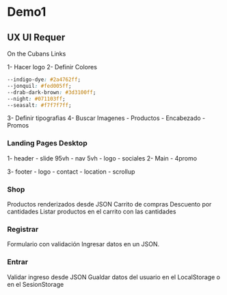 # Demo1

## UX UI Requer

 On the Cubans Links

1- Hacer logo
2- Definir Colores

``` css
--indigo-dye: #2a4762ff;
--jonquil: #fed005ff;
--drab-dark-brown: #3d3100ff;
--night: #071103ff;
--seasalt: #f7f7f7ff;
```

3- Definir tipografias
4- Buscar Imagenes
    - Productos
    - Encabezado
    - Promos
  
### Landing Pages Desktop

1- header
    - slide 95vh
    - nav   5vh
    - logo
    - sociales
2- Main
    - 4promo

3- footer
    - logo
    - contact
    - location
    - scrollup

### Shop

Productos renderizados desde JSON
Carrito de compras
Descuento por cantidades
Listar productos en el carrito con las cantidades

### Registrar

Formulario con validación
Ingresar datos en un JSON.

### Entrar

Validar ingreso desde JSON
Gualdar datos del usuario en el LocalStorage o en el SesionStorage
